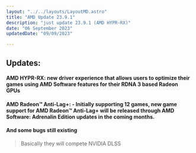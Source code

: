```yaml
---
layout: "../../layouts/LayoutMD.astro"
title: "AMD Update 23.9.1"
description: "just update 23.9.1 (AMD HYPR-RX)"
date: "06 September 2023"
updatedDate: "09/09/2023"

---
```


## Updates:
#### **AMD HYPR-RX:** new driver experience that allows users to optimize their games using AMD Software features for their RDNA 3 based Radeon GPUs

#### **AMD Radeon™ Anti-Lag+:** - Initially supporting 12 games, new game support for AMD Radeon™ Anti-Lag+ will be released through AMD Software: Adrenalin Edition updates in the coming months. 

#### **And some bugs still existing**

>Basically they will compete NVIDIA DLSS 

